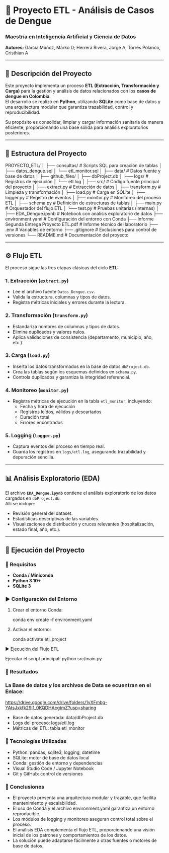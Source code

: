 # 🧠 Proyecto ETL - Análisis de Casos de Dengue

### Maestría en Inteligencia Artificial y Ciencia de Datos  
**Autores:** García Muñoz, Marko D; Herrera Rivera, Jorge A; Torres Polanco, Cristhian A  

---

## 📌 Descripción del Proyecto
Este proyecto implementa un proceso **ETL (Extracción, Transformación y Carga)** para la gestión y análisis de datos relacionados con los **casos de dengue en Colombia**.  
El desarrollo se realizó en **Python**, utilizando **SQLite** como base de datos y una arquitectura modular que garantiza trazabilidad, control y reproducibilidad.  

Su propósito es consolidar, limpiar y cargar información sanitaria de manera eficiente, proporcionando una base sólida para análisis exploratorios posteriores.

---

## 🧱 Estructura del Proyecto

PROYECTO_ETL/
│
├── consultas/ # Scripts SQL para creación de tablas
│ ├── datos_dengue.sql
│ └── etl_monitor.sql
│
├── data/ # Datos fuente y base de datos
│ ├── github_files/
│ ├── dbProject.db
│
├── logs/ # Registros de ejecución
│ └── etl.log
│
├── src/ # Código fuente principal del proyecto
│ ├── extract.py # Extracción de datos
│ ├── transform.py # Limpieza y transformación
│ ├── load.py # Carga en SQLite
│ ├── logger.py # Registro de eventos
│ ├── monitor.py # Monitoreo del proceso ETL
│ ├── schema.py # Definición de estructuras de tablas
│ ├── main.py # Orquestador del flujo ETL
│ └── test.py # Pruebas unitarias (internas)
│
├── EDA_Dengue.ipynb # Notebook con análisis exploratorio de datos
├── environment.yaml # Configuración del entorno con Conda
├── Informe Segunda Entrega Proyecto ETL.pdf # Informe técnico del laboratorio
├── .env # Variables de entorno
├── .gitignore # Exclusiones para control de versiones
└── README.md # Documentación del proyecto


---

## ⚙️ Flujo ETL

El proceso sigue las tres etapas clásicas del ciclo **ETL:**

### 1. Extracción (`extract.py`)
- Lee el archivo fuente `Datos_Dengue.csv`.  
- Valida la estructura, columnas y tipos de datos.  
- Registra métricas iniciales y errores durante la lectura.  

### 2. Transformación (`transform.py`)
- Estandariza nombres de columnas y tipos de datos.  
- Elimina duplicados y valores nulos.  
- Aplica validaciones de consistencia (departamento, municipio, año, etc.).  

### 3. Carga (`load.py`)
- Inserta los datos transformados en la base de datos `dbProject.db`.  
- Crea las tablas según los esquemas definidos en `schema.py`.  
- Controla duplicados y garantiza la integridad referencial.  

### 4. Monitoreo (`monitor.py`)
- Registra métricas de ejecución en la tabla `etl_monitor`, incluyendo:
  - Fecha y hora de ejecución  
  - Registros leídos, válidos y descartados  
  - Duración total  
  - Errores encontrados  

### 5. Logging (`logger.py`)
- Captura eventos del proceso en tiempo real.  
- Guarda los registros en `logs/etl.log`, asegurando trazabilidad y depuración sencilla.  

---

## 📊 Análisis Exploratorio (EDA)

El archivo **`EDA_Dengue.ipynb`** contiene el análisis exploratorio de los datos cargados en `dbProject.db`.  
Allí se incluye:
- Revisión general del dataset.  
- Estadísticas descriptivas de las variables.  
- Visualizaciones de distribución y cruces relevantes (hospitalización, estado final, año, etc.).  

---

## 🚀 Ejecución del Proyecto

### 🔧 Requisitos
- **Conda / Miniconda**
- **Python 3.10+**
- **SQLite 3**

### ▶️ Configuración del Entorno
1. Crear el entorno Conda:

   conda env create -f environment.yaml

2. Activar el entorno:

    conda activate etl_project

▶️ Ejecución del Flujo ETL

Ejecutar el script principal:
    python src/main.py

### 📂 Resultados
### La Base de datos y los archivos de Data se ecuentran en el Enlace:

https://drive.google.com/drive/folders/1yXFmbg-YAtsJxkfk29I1_0KQDHAcgtmZ?usp=sharing

+ Base de datos generada: data/dbProject.db
+ Logs del proceso: logs/etl.log
+ Métricas del ETL: tabla etl_monitor

### 🧩 Tecnologías Utilizadas

+ Python: pandas, sqlite3, logging, datetime
+ SQLite: motor de base de datos local
+ Conda: gestión de entorno y dependencias
+ Visual Studio Code / Jupyter Notebook
+ Git y GitHub: control de versiones

### 🏁 Conclusiones

+ El proyecto presenta una arquitectura modular y trazable, que facilita mantenimiento y escalabilidad.
+ El uso de Conda y el archivo environment.yaml garantiza un entorno reproducible.
+ Los módulos de logging y monitoreo aseguran control total sobre el proceso.
+ El análisis EDA complementa el flujo ETL, proporcionando una visión inicial de los patrones y comportamientos de los datos.
+ La solución puede adaptarse fácilmente a otras fuentes o motores de base de datos.
